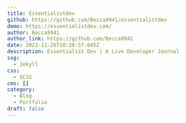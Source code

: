 ```yaml
---
title: Essentialistdev
github: https://github.com/Becca9941/essentialistdev
demo: https://essentialistdev.com/
author: Becca9941
author_link: https://github.com/Becca9941
date: 2023-11-26T10:20:57.645Z
description: Essentialist Dev | A Live Developer Journal
ssg:
  - Jekyll
css:
  - SCSS
cms: []
category:
  - Blog
  - Portfolio
draft: false
---
```

